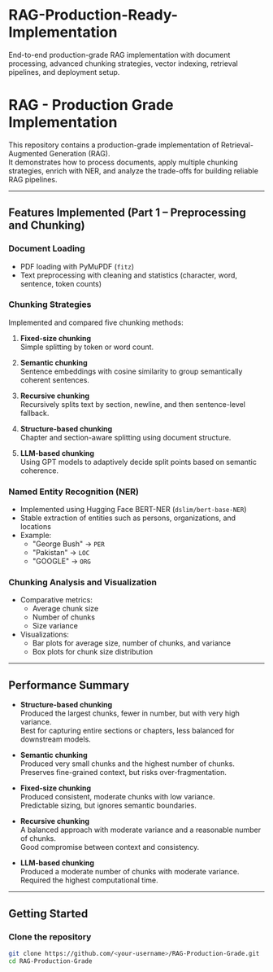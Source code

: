 # RAG-Production-Ready-Implementation
End-to-end production-grade RAG implementation with document processing, advanced chunking strategies, vector indexing, retrieval pipelines, and deployment setup.


# RAG - Production Grade Implementation

This repository contains a production-grade implementation of Retrieval-Augmented Generation (RAG).  
It demonstrates how to process documents, apply multiple chunking strategies, enrich with NER, and analyze the trade-offs for building reliable RAG pipelines.

---

## Features Implemented (Part 1 – Preprocessing and Chunking)

### Document Loading
- PDF loading with PyMuPDF (`fitz`)
- Text preprocessing with cleaning and statistics (character, word, sentence, token counts)

### Chunking Strategies
Implemented and compared five chunking methods:

1. **Fixed-size chunking**  
   Simple splitting by token or word count.

2. **Semantic chunking**  
   Sentence embeddings with cosine similarity to group semantically coherent sentences.

3. **Recursive chunking**  
   Recursively splits text by section, newline, and then sentence-level fallback.

4. **Structure-based chunking**  
   Chapter and section-aware splitting using document structure.

5. **LLM-based chunking**  
   Using GPT models to adaptively decide split points based on semantic coherence.

### Named Entity Recognition (NER)
- Implemented using Hugging Face BERT-NER (`dslim/bert-base-NER`)
- Stable extraction of entities such as persons, organizations, and locations
- Example:  
  - "George Bush" → `PER`  
  - "Pakistan" → `LOC`  
  - "GOOGLE" → `ORG`

### Chunking Analysis and Visualization
- Comparative metrics:
  - Average chunk size
  - Number of chunks
  - Size variance
- Visualizations:
  - Bar plots for average size, number of chunks, and variance
  - Box plots for chunk size distribution

---

## Performance Summary

- **Structure-based chunking**  
  Produced the largest chunks, fewer in number, but with very high variance.  
  Best for capturing entire sections or chapters, less balanced for downstream models.

- **Semantic chunking**  
  Produced very small chunks and the highest number of chunks.  
  Preserves fine-grained context, but risks over-fragmentation.

- **Fixed-size chunking**  
  Produced consistent, moderate chunks with low variance.  
  Predictable sizing, but ignores semantic boundaries.

- **Recursive chunking**  
  A balanced approach with moderate variance and a reasonable number of chunks.  
  Good compromise between context and consistency.

- **LLM-based chunking**  
  Produced a moderate number of chunks with moderate variance.  
  Required the highest computational time.

---

## Getting Started

### Clone the repository
```bash
git clone https://github.com/<your-username>/RAG-Production-Grade.git
cd RAG-Production-Grade
  
